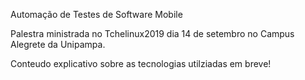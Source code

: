 Automação de Testes de Software Mobile 

Palestra ministrada no Tchelinux2019 dia 14 de setembro no Campus Alegrete da Unipampa.

Conteudo explicativo sobre as tecnologias utilziadas em breve!

